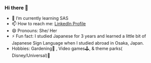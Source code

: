 ### Hi there 👋


- 🌱 I’m currently learning SAS
- 📫 How to reach me: [LinkedIn Profile](https://www.linkedin.com/in/janisebhope/)
- 😄 Pronouns: She/ Her
- ⚡ Fun fact: I studied Japanese for 3 years and learned a little bit of Japanese Sign Language when I studied abroad in Osaka, Japan. 
- Hobbies: Gardening🌺 , Video games🕹, & theme parks( Disney/Universal)🎢 
